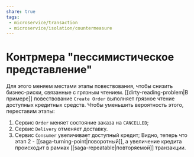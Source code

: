 ```yaml
---
share: true
tags:
 - microservice/transaction
 - microservice/isolation/countermeasure
---
```

# Контрмера "пессимистическое представление"
Для этого меняем местами этапы повествования, чтобы снизить бизнес-риски, связанные с грязным чтением. [[dirty-reading-problem|В примере]] повествование `Create Order` выполняет грязное чтение доступных кредитных средств. Чтобы уменьшить вероятность этого, переставим этапы:
1. Сервис `Order` меняет состояние заказа на `CANCELLED`;
2. Сервис `Delivery` отменяет доставку.
3. Сервис `Consumer` увеличивает доступный кредит;
Видно, теперь что этап 2 - [[saga-turning-point|поворотный]], а увеличение кредита происходит в рамках [[saga-repeatable|повторяемой]] транзакции.